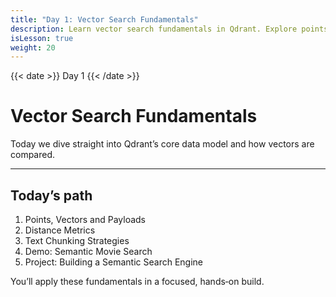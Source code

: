 ```yaml
---
title: "Day 1: Vector Search Fundamentals"
description: Learn vector search fundamentals in Qdrant. Explore points, payloads, and distance metrics, then apply them in a hands-on semantic movie search project.
isLesson: true
weight: 20
---
```


{{< date >}} Day 1 {{< /date >}}

# Vector Search Fundamentals

Today we dive straight into Qdrant’s core data model and how vectors are compared.

---

## Today’s path

1. Points, Vectors and Payloads
2. Distance Metrics
3. Text Chunking Strategies
4. Demo: Semantic Movie Search
5. Project: Building a Semantic Search Engine

You’ll apply these fundamentals in a focused, hands‑on build.

